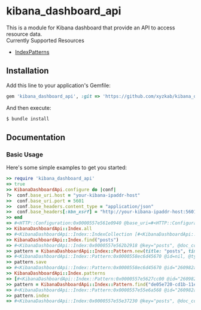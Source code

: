 # kibana_dashboard_api
This is a module for Kibana dashboard that provide an API to access resource data.  
Currently Supported Resources
* [IndexPatterns](https://www.elastic.co/guide/en/kibana/current/index-patterns.html)

## Installation

Add this line to your application's Gemfile:
```ruby
gem 'kibana_dashboard_api', :git => 'https://github.com/xyzkab/kibana_dashboard_api'
```

And then execute:
```bash
$ bundle install
```

## Documentation

### Basic Usage

Here's some simple examples to get you started:

```ruby
>> require 'kibana_dashboard_api'
=> true
>> KibanaDashboardApi.configure do |conf|
?>  conf.base_uri.host = "your-kibana-ipaddr-host"
>>  conf.base_uri.port = 5601
>>  conf.base_headers.content_type = "application/json"
>>  conf.base_headers[:kbn_xsrf] = "http://your-kibana-ipaddr-host:5601/"
>> end
=> #<HTTP::Configuration:0x0000557e561e0940 @base_uri=#<HTTP::Configuration::BaseURI:0x0000557e561e08c8 @host="your-kibana-ipaddr-host", @port=5601, @ssl=false>, @base_headers=#<HTTP::Configuration::BaseHeaders:0x0000557e561e0850 @headers=#<HTTP::Headers {"Content-Type"=>"application/json; charset=UTF-9", "Kbn-Xsrf"=>"http://your-kibana-ipaddr-host:5601/"}>>>
>> KibanaDashboardApi::Index.all
=> #<KibanaDashboardApi::Index::IndexCollection [#<KibanaDashboardApi::Index:0x0000557e56209f48 @key="posts", @doc_count=1>]>
>> KibanaDashboardApi::Index.find("posts")
=> #<KibanaDashboardApi::Index:0x0000557e562b2918 @key="posts", @doc_count=1>
>> pattern = KibanaDashboardApi::Index::Pattern.new(title: "posts", time_field_name: "updated_at", default_index: true)
=> #<KibanaDashboardApi::Index::Pattern:0x0000558ec6d45670 @id=nil, @type=nil, @title="posts", @time_field_name="updated_at", @default_index=true>
>> pattern.save
=> #<KibanaDashboardApi::Index::Pattern:0x0000558ec6d45670 @id="260982a0-cd2d-11e8-94bd-ebd66ce45135", @type="index-pattern", @title="posts*", @time_field_name="updated_at", @default_index=true>
>> KibanaDashboardApi::Index.patterns
=> [#<KibanaDashboardApi::Index::Pattern:0x0000557e5627cc00 @id="260982a0-cd2d-11e8-94bd-ebd66ce45135", @type="index-pattern", @title="posts", @time_field_name="updated_at", @default_index=false>]
>> pattern = KibanaDashboardApi::Index::Pattern.find("de05e720-cd1b-11e8-94bd-ebd66ce45135")
=> #<KibanaDashboardApi::Index::Pattern:0x0000557e55e6a568 @id="260982a0-cd2d-11e8-94bd-ebd66ce45135", @type="index-pattern", @title="posts", @time_field_name="updated_at", @default_index=false>
>> pattern.index
=> #<KibanaDashboardApi::Index:0x0000557e55e37230 @key="posts", @doc_count=1>
```
